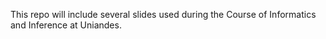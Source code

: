 This repo will include several slides used during the Course of Informatics and Inference at Uniandes.
